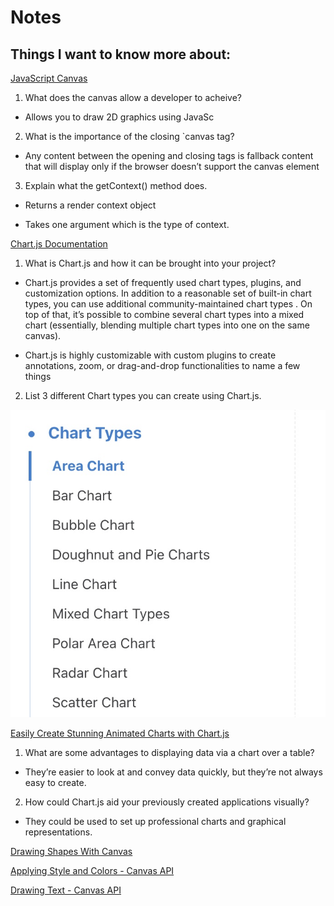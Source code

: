 # Notes

## Things I want to know more about:

[JavaScript Canvas](https://www.javascripttutorial.net/web-apis/javascript-canvas/)

1. What does the canvas allow a developer to acheive?

- Allows you to draw 2D graphics using JavaSc

2. What is the importance of the closing `canvas tag?

- Any content between the opening and closing tags is fallback content that will display only if the browser doesn’t support the canvas element

3. Explain what the getContext() method does.

- Returns a render context object

- Takes one argument which is the type of context.

[Chart.js Documentation](https://www.chartjs.org/docs/latest/)

1. What is Chart.js and how it can be brought into your project?

- Chart.js provides a set of frequently used chart types, plugins, and customization options. In addition to a reasonable set of built-in chart types, you can use additional community-maintained chart types . On top of that, it’s possible to combine several chart types into a mixed chart (essentially, blending multiple chart types into one on the same canvas).

- Chart.js is highly customizable with custom plugins to create annotations, zoom, or drag-and-drop functionalities to name a few things

2. List 3 different Chart types you can create using Chart.js.

![Chart types](/img/Chart-types.jpeg)

[Easily Create Stunning Animated Charts with Chart.js](https://www.webdesignerdepot.com/2013/11/easily-create-stunning-animated-charts-with-chart-js/)

1. What are some advantages to displaying data via a chart over a table?

- They’re easier to look at and convey data quickly, but they’re not always easy to create.

2. How could Chart.js aid your previously created applications visually?

- They could be used to set up professional charts and graphical representations.

[Drawing Shapes With Canvas](https://developer.mozilla.org/en-US/docs/Web/API/Canvas_API/Tutorial/Drawing_shapes)

[Applying Style and Colors - Canvas API](https://developer.mozilla.org/en-US/docs/Web/API/Canvas_API/Tutorial/Applying_styles_and_colors)

[Drawing Text - Canvas API](https://developer.mozilla.org/en-US/docs/Web/API/Canvas_API/Tutorial/Drawing_text)
